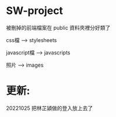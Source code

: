 # SW-project
被刪掉的前端檔案在 public 資料夾裡分好類了

css檔 --> stylesheets

javascript檔 --> javascripts

照片 --> images


# 更新: 
20221025 把林芷潁做的登入放上去了
